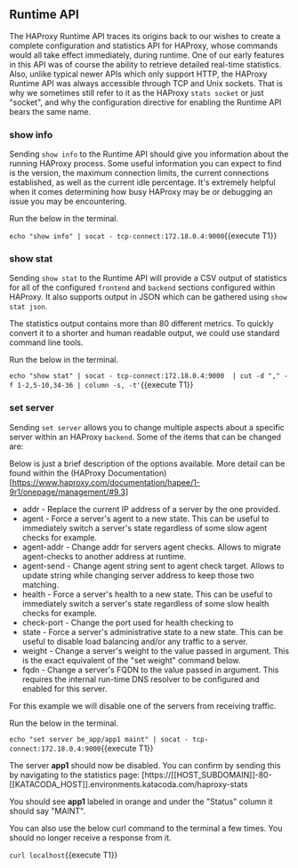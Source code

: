 ## Runtime API
The HAProxy Runtime API traces its origins back to our wishes to create a complete configuration and statistics API for HAProxy, whose commands would all take effect immediately, during runtime. One of our early features in this API was of course the ability to retrieve detailed real-time statistics. Also, unlike typical newer APIs which only support HTTP, the HAProxy Runtime API was always accessible through TCP and Unix sockets. That is why we sometimes still refer to it as the HAProxy `stats socket` or just "socket", and why the configuration directive for enabling the Runtime API bears the same name.


### show info
Sending `show info` to the Runtime API should give you information about the running HAProxy process.  Some useful information you can expect to find is the version, the maximum connection limits, the current connections established, as well as the current idle percentage.  It's extremely helpful when it comes determining how busy HAProxy may be or debugging an issue you may be encountering.

Run the below in the terminal.

`echo "show info" | socat - tcp-connect:172.18.0.4:9000`{{execute T1}} 


### show stat
Sending `show stat` to the Runtime API will provide a CSV output of statistics for all of the configured `frontend` and `backend` sections configured within HAProxy.  It also supports output in JSON which can be gathered using `show stat json`.

The statistics output contains more than 80 different metrics. To quickly convert it to a shorter and human readable output, we could use standard command line tools.

Run the below in the terminal.

`echo "show stat" | socat - tcp-connect:172.18.0.4:9000  | cut -d "," -f 1-2,5-10,34-36 | column -s, -t'`{{execute T1}}

### set server
Sending `set server` allows you to change multiple aspects about a specific server within an HAProxy `backend`.  Some of the items that can be changed are:

Below is just a brief description of the options available.  More detail can be found within the (HAProxy Documentation)[https://www.haproxy.com/documentation/hapee/1-9r1/onepage/management/#9.3]
* addr - Replace the current IP address of a server by the one provided.
* agent -  Force a server's agent to a new state. This can be useful to immediately switch a server's state regardless of some slow agent checks for example.
* agent-addr - Change addr for servers agent checks. Allows to migrate agent-checks to another address at runtime.
* agent-send - Change agent string sent to agent check target. Allows to update string while changing server address to keep those two matching.
* health - Force a server's health to a new state. This can be useful to immediately switch a server's state regardless of some slow health checks for example.
* check-port - Change the port used for health checking to <port>
* state - Force a server's administrative state to a new state. This can be useful to disable load balancing and/or any traffic to a server.
* weight - Change a server's weight to the value passed in argument. This is the exact equivalent of the "set weight" command below.
* fqdn - Change a server's FQDN to the value passed in argument. This requires the internal run-time DNS resolver to be configured and enabled for this server.

For this example we will disable one of the servers from receiving traffic.

Run the below in the terminal.

`echo "set server be_app/app1 maint" | socat - tcp-connect:172.18.0.4:9000`{{execute T1}}

The server **app1** should now be disabled.  You can confirm by sending this by navigating to the statistics page: [https://[[HOST_SUBDOMAIN]]-80-[[KATACODA_HOST]].environments.katacoda.com/haproxy-stats

You should see **app1** labeled in orange and under the "Status" column it should say "MAINT".

You can also use the below curl command to the terminal a few times.  You should no longer receive a response from it.

`curl localhost`{{execute T1}}
 
